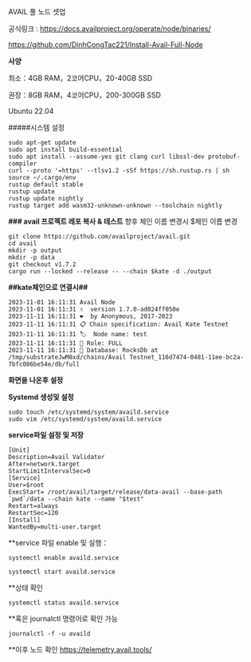 AVAIL 풀 노드 셋업

공식링크 : https://docs.availproject.org/operate/node/binaries/

https://github.com/DinhCongTac221/Install-Avail-Full-Node

**사양**

최소：4GB RAM，2코어CPU，20-40GB SSD

권장：8GB RAM，4코어CPU，200-300GB SSD

Ubuntu 22.04 

#####시스템 설정

    sudo apt-get update
    sudo apt install build-essential
    sudo apt install --assume-yes git clang curl libssl-dev protobuf-compiler
    curl --proto '=https' --tlsv1.2 -sSf https://sh.rustup.rs | sh
    source ~/.cargo/env
    rustup default stable
    rustup update
    rustup update nightly
    rustup target add wasm32-unknown-unknown --toolchain nightly

**### avail 프로젝트 레포 복사 & 테스트**
향후 체인 이름 변경시 $체인 이름 변경



    git clone https://github.com/availproject/avail.git
    cd avail
    mkdir -p output
    mkdir -p data
    git checkout v1.7.2
    cargo run --locked --release -- --chain $kate -d ./output

**##kate체인으로 연결시##**

    2023-11-01 16:11:31 Avail Node    
    2023-11-01 16:11:31 ✌️  version 1.7.0-ad024ff050e    
    2023-11-11 16:11:31 ❤️  by Anonymous, 2017-2023    
    2023-11-11 16:11:31 📋 Chain specification: Avail Kate Testnet    
    2023-11-11 16:11:31 🏷  Node name: test    
    2023-11-11 16:11:31 👤 Role: FULL    
    2023-11-11 16:11:31 💾 Database: RocksDb at /tmp/substrateJwM8xd/chains/Avail Testnet_116d7474-0481-11ee-bc2a-7bfc086be54e/db/full    


**화면을 나온후 설정**

**Systemd 생성및 설정**

    sudo touch /etc/systemd/system/availd.service
    sudo vim /etc/systemd/system/availd.service

**service파일 설정 및 저장**

    [Unit] 
    Description=Avail Validator
    After=network.target
    StartLimitIntervalSec=0
    [Service] 
    User=$root 
    ExecStart= /root/avail/target/release/data-avail --base-path `pwd`/data --chain kate --name "$test"
    Restart=always 
    RestartSec=120
    [Install] 
    WantedBy=multi-user.target




**service 파일 enable 및 실행：

    systemctl enable availd.service

    systemctl start availd.service

**상태 확인

    systemctl status availd.service

**혹은 journalctl 명령어로 확인 가능

    journalctl -f -u availd

**이후 노드 확인 
https://telemetry.avail.tools/

